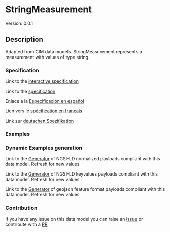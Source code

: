 # StringMeasurement
Version: 0.0.1

## Description 

Adapted from CIM data models. StringMeasurement represents a measurement with values of type string.
### Specification

Link to the [interactive specification](https://swagger.lab.fiware.org/?url=https://raw.githubusercontent.com/smart-data-models/dataModel.EnergyCIM/master/StringMeasurement/swagger.yaml)

Link to the [specification](https://github.com/smart-data-models/dataModel.EnergyCIM/blob/master/StringMeasurement/doc/spec.md)

Enlace a la [Especificación en español](https://github.com/smart-data-models/dataModel.EnergyCIM/blob/master/StringMeasurement/doc/spec_ES.md)

Lien vers le [spécification en français](https://github.com/smart-data-models/dataModel.EnergyCIM/blob/master/StringMeasurement/doc/spec_FR.md)

Link zur [deutschen Spezifikation](https://github.com/smart-data-models/dataModel.EnergyCIM/blob/master/StringMeasurement/doc/spec_DE.md)
### Examples
### Dynamic Examples generation

Link to the [Generator](https://smartdatamodels.org/extra/ngsi-ld_generator.php?schemaUrl=https://raw.githubusercontent.com/smart-data-models/dataModel.EnergyCIM/master/StringMeasurement/schema.json&email=info@smartdatamodels.org) of NGSI-LD normalized payloads compliant with this data model. Refresh for new values

Link to the [Generator](https://smartdatamodels.org/extra/ngsi-ld_generator_keyvalues.php?schemaUrl=https://raw.githubusercontent.com/smart-data-models/dataModel.EnergyCIM/master/StringMeasurement/schema.json&email=info@smartdatamodels.org) of NGSI-LD keyvalues payloads compliant with this data model. Refresh for new values

Link to the [Generator](https://smartdatamodels.org/extra/geojson_features_generator_v1.0.php?schemaUrl=https://raw.githubusercontent.com/smart-data-models/dataModel.EnergyCIM/master/StringMeasurement/schema.json&email=info@smartdatamodels.org) of geojson feature format payloads compliant with this data model. Refresh for new values
### Contribution

 If you have any issue on this data model you can raise an [issue](https://github.com/smart-data-models/dataModel.EnergyCIM/issues)  or contribute with a [PR](https://github.com/smart-data-models/dataModel.EnergyCIM/pulls)